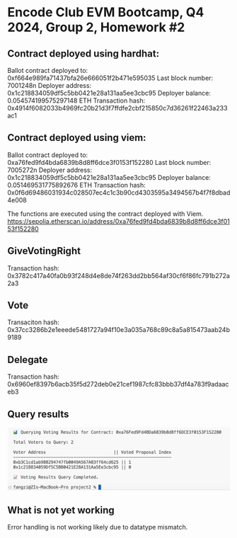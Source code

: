 # Encode Club EVM Bootcamp, Q4 2024, Group 2, Homework #2

## Contract deployed using hardhat:
Ballot contract deployed to: 0xf664e989fa71437bfa26e666051f2b471e595035
Last block number: 7001248n
Deployer address: 0x1c218834059df5c5bb0421e28a131aa5ee3cbc95
Deployer balance: 0.054574199575297148 ETH
Transaction hash: 0x4914f6082033b4969fc20b21d3f7ffdfe2cbf215850c7d36261f22463a233ac1

## Contract deployed using viem:
Ballot contract deployed to: 0xa76fed9fd4bda6839b8d8ff6dce3f0153f152280
Last block number: 7005272n
Deployer address: 0x1c218834059df5c5bb0421e28a131aa5ee3cbc95
Deployer balance: 0.051469531775892676 ETH
Transaction hash: 0x0f6d69486031934c028507ec4c1c3b90cd4303595a3494567b4f7f8dbad4e008

The functions are executed using the contract deployed with Viem. 
https://sepolia.etherscan.io/address/0xa76fed9fd4bda6839b8d8ff6dce3f0153f152280

## GiveVotingRight
Transaction hash: 0x3782c417a40fa0b93f248d4e8de74f263dd2bb564af30cf6f86fc791b272a2a3

## Vote
Transaciton hash: 0x37cc3286b2e1eeede5481727a94f10e3a035a768c89c8a5a815473aab24b9189

## Delegate
Transaction hash: 0x6960ef8397b6acb35f5d272deb0e21cef1987cfc83bbb37df4a783f9adaaceb3

## Query results
![Alt Text](img/imgQuery.png)

## What is not yet working
Error handling is not working likely due to datatype mismatch. 


